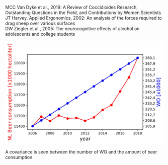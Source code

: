 MCC Van Dyke et al., 2019: A Review of Coccidioides Research, Outstanding Questions in the Field, and Contributions by Women Scientists\
JT Harvey, Applied Ergonomics, 2002: An analysis of the forces required to drag sheep over various surfaces\
DW Ziegler et al., 2005: The neurocognitive effects of alcohol on adolescents and college students

![figure1](beer_consumption.jpg)

A covariance is seen between the number of WO and the amount of beer consumption

